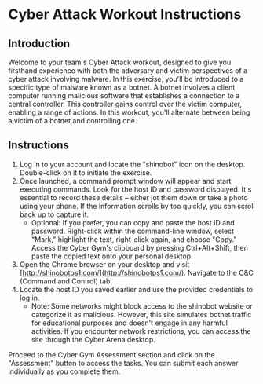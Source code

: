 # Cyber Attack Workout Instructions

## Introduction
Welcome to your team's Cyber Attack workout, designed to give you firsthand experience with both the adversary and victim perspectives of a cyber attack involving malware. In this exercise, you'll be introduced to a specific type of malware known as a botnet. A botnet involves a client computer running malicious software that establishes a connection to a central controller. This controller gains control over the victim computer, enabling a range of actions. In this workout, you'll alternate between being a victim of a botnet and controlling one.

## Instructions
1. Log in to your account and locate the "shinobot" icon on the desktop. Double-click on it to initiate the exercise.
2. Once launched, a command prompt window will appear and start executing commands. Look for the host ID and password displayed. It's essential to record these details – either jot them down or take a photo using your phone. If the information scrolls by too quickly, you can scroll back up to capture it.
   - Optional: If you prefer, you can copy and paste the host ID and password. Right-click within the command-line window, select "Mark," highlight the text, right-click again, and choose "Copy." Access the Cyber Gym's clipboard by pressing Ctrl+Alt+Shift, then paste the copied text onto your personal desktop.
3. Open the Chrome browser on your desktop and visit [http://shinobotps1.com/](http://shinobotps1.com/). Navigate to the C&C (Command and Control) tab.
4. Locate the host ID you saved earlier and use the provided credentials to log in.
   - Note: Some networks might block access to the shinobot website or categorize it as malicious. However, this site simulates botnet traffic for educational purposes and doesn't engage in any harmful activities. If you encounter network restrictions, you can access the site through the Cyber Arena desktop.

Proceed to the Cyber Gym Assessment section and click on the "Assessment" button to access the tasks. You can submit each answer individually as you complete them.
